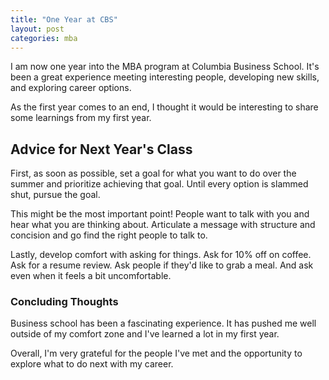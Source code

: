 ```yaml
---
title: "One Year at CBS"
layout: post
categories: mba
---
```


I am now one year into the MBA program at Columbia Business School. It's been a great experience meeting interesting people, developing new skills, and exploring career options.

As the first year comes to an end, I thought it would be interesting to share some learnings from my first year.

## Advice for Next Year's Class

First, as soon as possible, set a goal for what you want to do over the summer and prioritize achieving that goal. Until every option is slammed shut, pursue the goal.

This might be the most important point! People want to talk with you and hear what you are thinking about. Articulate a message with structure and concision and go find the right people to talk to.

Lastly, develop comfort with asking for things. Ask for 10% off on coffee. Ask for a resume review. Ask people if they'd like to grab a meal. And ask even when it feels a bit uncomfortable.

### Concluding Thoughts

Business school has been a fascinating experience. It has pushed me well outside of my comfort zone and I've learned a lot in my first year.

Overall, I'm very grateful for the people I've met and the opportunity to explore what to do next with my career.
